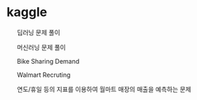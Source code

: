 # kaggle
<ol> 딥러닝 문제 풀이</ol>
<ol> 머신러닝 문제 풀이</ol>
  <ul>Bike Sharing Demand</ul>
  <ul>Walmart Recruting </ul>
    <ul>연도/휴일 등의 지표를 이용하여 월마트 매장의 매출을 예측하는 문제</ul>
